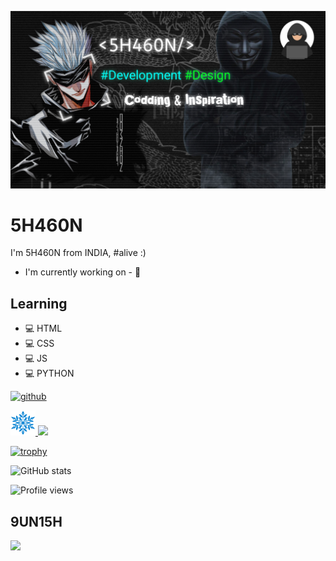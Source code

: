 ![IM 5H460N](https://github.com/5H460N/5H460N/blob/main/5H460N.jpg)

# 5H460N
I'm 5H460N from INDIA, 
 #alive :)
* I'm currently working on -  🔐 
## Learning
* 💻 HTML
* 💻 CSS
* 💻 JS
* 💻 PYTHON

[<img src='https://cdn.jsdelivr.net/npm/simple-icons@3.0.1/icons/github.svg' alt='github' height='40'>](https://github.com/5H460N)  

<a href='https://archiveprogram.github.com/'><img src='https://raw.githubusercontent.com/acervenky/animated-github-badges/master/assets/acbadge.gif' width='40' height='40'>
<a href="https://hits.seeyoufarm.com"><img src="https://hits.seeyoufarm.com/api/count/incr/badge.svg?url=https%3A%2F%2Fgithub.com%2F5H460N&count_bg=%2379C83D&title_bg=%23555555&icon=reddit.svg&icon_color=%23E7E7E7&title=hits&edge_flat=false"/></a>

[![trophy](https://github-profile-trophy.vercel.app/?username=5H460N)](https://github.com/ryo-ma/github-profile-trophy)

![GitHub stats](https://github-readme-stats.vercel.app/api?username=5H460N&show_icons=true&count_private=true)  

![Profile views](https://gpvc.arturio.dev/5H460N)

## 9UN15H
<img src="https://github.com/5H460N/9N15H/blob/gh-pages/%E4%B8%AAI%E4%B9%9BAM%E3%83%BB5H460%E1%B9%84%E4%B8%AA.gif" width="512" >
